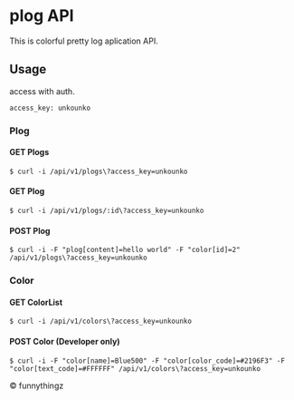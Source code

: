 # plog API

This is colorful pretty log aplication API.

## Usage

access with auth.

```
access_key: unkounko
```

### Plog

#### GET Plogs

```
$ curl -i /api/v1/plogs\?access_key=unkounko
```

#### GET Plog

```
$ curl -i /api/v1/plogs/:id\?access_key=unkounko
```

#### POST Plog

```
$ curl -i -F "plog[content]=hello world" -F "color[id]=2" /api/v1/plogs\?access_key=unkounko
```

### Color

#### GET ColorList

```
$ curl -i /api/v1/colors\?access_key=unkounko
```

#### POST Color (Developer only)

```
$ curl -i -F "color[name]=Blue500" -F "color[color_code]=#2196F3" -F "color[text_code]=#FFFFFF" /api/v1/colors\?access_key=unkounko
```

&copy; funnythingz
